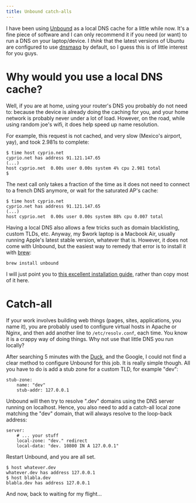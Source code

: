 ```yaml
---
title: Unbound catch-alls
---
```


I have been using [Unbound][] as a local DNS cache for a little while
now. It's a fine piece of software and I can only recommend it if you
need (or want) to run a DNS on your laptop/device. I *think* that the
latest versions of Ubuntu are configured to use [dnsmasq][] by default,
so I guess this is of little interest for you guys.

# Why would you use a local DNS cache?

Well, if you are at home, using your router's DNS you probably do not need to:
because the device is already doing the caching for you, and your home network
is probably never under a lot of load. However, on the road, while using random
joe's wifi, it does help speed up name resolution.

For example, this request is not cached, and very slow (Mexico's airport, yay),
and took 2.981s to complete:

```
$ time host cyprio.net
cyprio.net has address 91.121.147.65
(...)
host cyprio.net  0.00s user 0.00s system 4% cpu 2.981 total
$
```

The next call only takes a fraction of the time as it does not need to connect
to a french DNS anymore, or wait for the saturated AP's cache:

```
$ time host cyprio.net
cyprio.net has address 91.121.147.65
(...)
host cyprio.net  0.00s user 0.00s system 88% cpu 0.007 total
```

Having a local DNS also allows a few tricks such as domain blacklisting, custom
TLDs, etc. Anyway, my $work laptop is a Macbook Air, usually running Apple's
latest stable version, whatever that is. However, it does not come with
Unbound, but the easiest way to remedy that error is to install it with [brew]:

```
brew install unbound
```

I will just point you to [this excellent installation
guide][unbound-install], rather than copy most of it here.

# Catch-all

If your work involves building web things (pages, sites, applications,
you name it), you are probably used to configure virtual hosts in Apache
or Nginx, and then add another line to `/etc/resolv.conf`, each time.
You know it is a crappy way of doing things. Why not use that little DNS
you run locally?

After searching 5 minutes with the [Duck], and the Google, I could not find a
clear method to configure Unbound for this job. It is really simple though. All
you have to do is add a stub zone for a custom TLD, for example "dev":

```
stub-zone:
    name: "dev"
    stub-addr: 127.0.0.1
```

Unbound will then try to resolve ".dev" domains using the DNS server
running on localhost. Hence, you also need to add a catch-all local zone
matching the "dev" domain, that will always resolve to the loop-back
address:

```
server:
    # ... your stuff
    local-zone: "dev." redirect
    local-data: "dev. 10800 IN A 127.0.0.1"
```

Restart Unbound, and you are all set.

```
$ host whatever.dev
whatever.dev has address 127.0.0.1
$ host blabla.dev
blabla.dev has address 127.0.0.1
```

And now, back to waiting for my flight...

[Unbound]: https://unbound.net/
[dnsmasq]: http://www.thekelleys.org.uk/dnsmasq/doc.html
[unbound-install]: https://www.spatof.org/blog/unbound-dns-resolver-on-osx.html
[duck]: https://duckduckgo.com/
[brew]: http://brew.sh/
